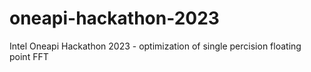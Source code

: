 # oneapi-hackathon-2023
Intel Oneapi Hackathon 2023 - optimization of single percision floating point FFT
